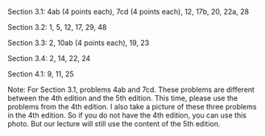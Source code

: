 Section 3.1: 4ab (4 points each),   7cd (4 points each),  12, 17b,  20,  22a, 28

Section 3.2: 1,  5, 12,  17,  29, 48

Section 3.3: 2,  10ab (4 points each),  19,  23

Section 3.4: 2, 14,  22, 24

Section 4.1: 9, 11, 25

Note: For Section 3.1, problems 4ab and 7cd. These problems are different between the 4th edition and the 5th edition. This time, please use the problems from the 4th edition. I also take a picture of these three problems in the 4th edition. So if you do not have the 4th edition, you can use this photo. But our lecture will still use the content of the 5th edition. 